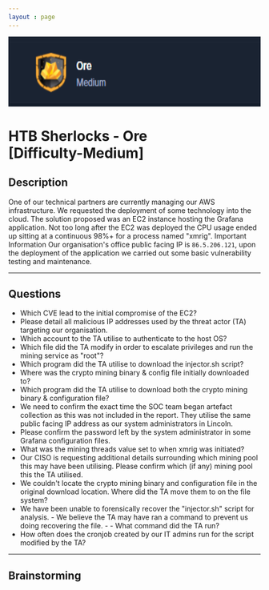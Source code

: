 ```yaml
---
layout : page
---
```


<img src='/Sherlocks/Ore/Ore.png' width="640" height="140">

# HTB Sherlocks - Ore </br> [Difficulty-Medium]

## Description
One of our technical partners are currently managing our AWS infrastructure. We requested the deployment of some technology into the cloud. The solution proposed was an EC2 instance hosting the Grafana application. Not too long after the EC2 was deployed the CPU usage ended up sitting at a continuous 98%+ for a process named "xmrig". Important Information Our organisation's office public facing IP is ```86.5.206.121```, upon the deployment of the application we carried out some basic vulnerability testing and maintenance.

-----
## Questions
- Which CVE lead to the initial compromise of the EC2?
- Please detail all malicious IP addresses used by the threat actor (TA) targeting our organisation.
- Which account to the TA utilise to authenticate to the host OS?
- Which file did the TA modify in order to escalate privileges and run the mining service as "root"?
- Which program did the TA utilise to download the injector.sh script?
- Where was the crypto mining binary & config file initially downloaded to?
- Which program did the TA utilise to download both the crypto mining binary & configuration file?
- We need to confirm the exact time the SOC team began artefact collection as this was not included in the report. They utilise the same public facing IP address as our system administrators in Lincoln.
- Please confirm the password left by the system administrator in some Grafana configuration files.
- What was the mining threads value set to when xmrig was initiated?
- Our CISO is requesting additional details surrounding which mining pool this may have been utilising. Please confirm which (if any) mining pool this the TA utilised.
- We couldn't locate the crypto mining binary and configuration file in the original download location. Where did the TA move them to on the file system?
- We have been unable to forensically recover the "injector.sh" script for analysis. - We believe the TA may have ran a command to prevent us doing recovering the file. - - What command did the TA run?
- How often does the cronjob created by our IT admins run for the script modified by the TA?


-----
## Brainstorming
